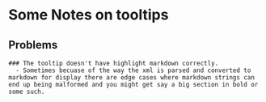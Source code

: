 # Some Notes on tooltips
## Problems
    ### The tooltip doesn't have highlight markdown correctly. 
      - Sometimes becuase of the way the xml is parsed and converted to markdown for display there are edge cases where markdown strings can end up being malformed and you might get say a big section in bold or some such.